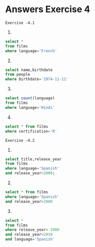 # Answers Exercise 4
`Exercise -4.1`

1. 
```sql
select *
from films
where language='French'
```
2. 
```sql
select name,birthdate
from people 
where birthdate='1974-11-11'
```
3. 
```sql
select count(language)
from films
where language='Hindi'
```
4. 
```sql
select * from films
where certification='R'
```

`Exercise -4.2`

1. 
```sql
select title,release_year 
from films 
where language='Spanish'
and release_year<2000;
```
2. 
```sql
select * from films
where language='Spanish'
and release_year>2000
```
3. 
```sql
select * 
from films
where release_year> 2000 
and release_year<2010
and language='Spanish'
```
